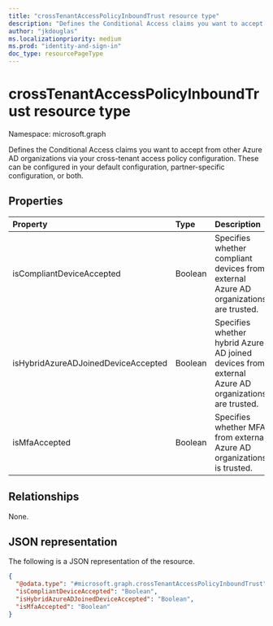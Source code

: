 ```yaml
---
title: "crossTenantAccessPolicyInboundTrust resource type"
description: "Defines the Conditional Access claims you want to accept from other organizations via your cross-tenant access policy configuration."
author: "jkdouglas"
ms.localizationpriority: medium
ms.prod: "identity-and-sign-in"
doc_type: resourcePageType
---
```


# crossTenantAccessPolicyInboundTrust resource type

Namespace: microsoft.graph

Defines the Conditional Access claims you want to accept from other Azure AD organizations via your cross-tenant access policy configuration. These can be configured in your default configuration, partner-specific configuration, or both.

## Properties

|Property|Type|Description|
|:---|:---|:---|
| isCompliantDeviceAccepted | Boolean | Specifies whether compliant devices from external Azure AD organizations are trusted. |
| isHybridAzureADJoinedDeviceAccepted | Boolean | Specifies whether hybrid Azure AD joined devices from external Azure AD organizations are trusted. |
| isMfaAccepted | Boolean | Specifies whether MFA from external Azure AD organizations is trusted.|

## Relationships

None.

## JSON representation

The following is a JSON representation of the resource.
<!-- {
  "blockType": "resource",
  "@odata.type": "microsoft.graph.crossTenantAccessPolicyInboundTrust"
}
-->

``` json
{
  "@odata.type": "#microsoft.graph.crossTenantAccessPolicyInboundTrust",
  "isCompliantDeviceAccepted": "Boolean",
  "isHybridAzureADJoinedDeviceAccepted": "Boolean",
  "isMfaAccepted": "Boolean"
}
```
